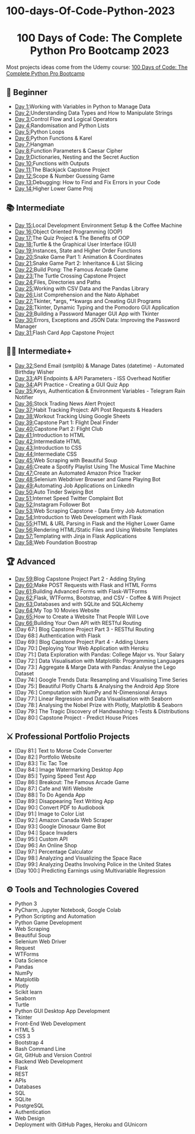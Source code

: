 # 100-days-Of-Code-Python-2023

<h1 align="center">100 Days of Code: The Complete Python Pro Bootcamp 2023</h1>

Most projects ideas come from the Udemy course: [100 Days of Code: The Complete Python Pro Bootcamp](https://www.udemy.com/course/100-days-of-code/)

## 🔰 Beginner 
- [Day 1:](https://github.com/MateusRodriguesF/100-days-Of-Code-Python-2023/tree/main/Curso-%20Python-Udemy/Day_1)Working with Variables in Python to Manage Data
- [Day 2:](https://github.com/MateusRodriguesF/100-days-Of-Code-Python-2023/tree/main/Curso-%20Python-Udemy/Day_2)Understanding Data Types and How to Manipulate Strings
- [Day 3:](https://github.com/MateusRodriguesF/100-days-Of-Code-Python-2023/tree/main/Curso-%20Python-Udemy/Day_3)Control Flow and Logical Operators
- [Day 4:](https://github.com/MateusRodriguesF/100-days-Of-Code-Python-2023/tree/main/Curso-%20Python-Udemy/Day_4)Randomisation and Python Lists
- [Day 5:](https://github.com/MateusRodriguesF/100-days-Of-Code-Python-2023/tree/main/Curso-%20Python-Udemy/Day_5)Python Loops
- [Day 6:](https://github.com/MateusRodriguesF/100-days-Of-Code-Python-2023/tree/main/Curso-%20Python-Udemy/Day_6)Python Functions & Karel
- [Day 7:](https://github.com/MateusRodriguesF/100-days-Of-Code-Python-2023/tree/main/Curso-%20Python-Udemy/Day_7)Hangman
- [Day 8:](https://github.com/MateusRodriguesF/100-days-Of-Code-Python-2023/tree/main/Curso-%20Python-Udemy/Day_8)Function Parameters & Caesar Cipher
- [Day 9:](https://github.com/MateusRodriguesF/100-days-Of-Code-Python-2023/tree/main/Curso-%20Python-Udemy/Day_9)Dictionaries, Nesting and the Secret Auction
- [Day 10:](https://github.com/MateusRodriguesF/100-days-Of-Code-Python-2023/tree/main/Curso-%20Python-Udemy/Day_10)Functions with Outputs
- [Day 11:](https://github.com/MateusRodriguesF/100-days-Of-Code-Python-2023/tree/main/Curso-%20Python-Udemy/Day_11)The Blackjack Capstone Project
- [Day 12:](https://github.com/MateusRodriguesF/100-days-Of-Code-Python-2023/tree/main/Curso-%20Python-Udemy/Day_12)Scope & Number Guessing Game
- [Day 13:](https://github.com/MateusRodriguesF/100-days-Of-Code-Python-2023/tree/main/Curso-%20Python-Udemy/Day_13)Debugging: How to Find and Fix Errors in your Code
- [Day 14:](https://github.com/MateusRodriguesF/100-days-Of-Code-Python-2023/tree/main/Curso-%20Python-Udemy/Day_14)Higher Lower Game Proj
## 📚 Intermediate
- [Day 15:](https://github.com/MateusRodriguesF/100-days-Of-Code-Python-2023/tree/main/Curso-%20Python-Udemy/Day_15)Local Development Environment Setup & the Coffee Machine
- [Day 16:](https://github.com/MateusRodriguesF/100-days-Of-Code-Python-2023/tree/main/Curso-%20Python-Udemy/Day_16)Object Oriented Programming (OOP)
- [Day 17:](https://github.com/MateusRodriguesF/100-days-Of-Code-Python-2023/tree/main/Curso-%20Python-Udemy/Day_17)The Quiz Project & The Benefits of OOP
- [Day 18:](https://github.com/MateusRodriguesF/100-days-Of-Code-Python-2023/tree/main/Curso-%20Python-Udemy/Day_18)Turtle & the Graphical User Interface (GUI)
- [Day 19:](https://github.com/MateusRodriguesF/100-days-Of-Code-Python-2023/tree/main/Curso-%20Python-Udemy/Day_19)Instances, State and Higher Order Functions
- [Day 20:](https://github.com/MateusRodriguesF/100-days-Of-Code-Python-2023/tree/main/Curso-%20Python-Udemy/Day_20)Snake Game Part 1: Animation & Coordinates
- [Day 21:](https://github.com/MateusRodriguesF/100-days-Of-Code-Python-2023/tree/main/Curso-%20Python-Udemy/Day_21)Snake Game Part 2: Inheritance & List Slicing
- [Day 22:](https://github.com/MateusRodriguesF/100-days-Of-Code-Python-2023/tree/main/Curso-%20Python-Udemy/Day_22)Build Pong: The Famous Arcade Game
- [Day 23:](https://github.com/MateusRodriguesF/100-days-Of-Code-Python-2023/tree/main/Curso-%20Python-Udemy/Day_23)The Turtle Crossing Capstone Project
- [Day 24:](https://github.com/MateusRodriguesF/100-days-Of-Code-Python-2023/tree/main/Curso-%20Python-Udemy/Day_24)Files, Directories and Paths
- [Day 25:](https://github.com/MateusRodriguesF/100-days-Of-Code-Python-2023/tree/main/Curso-%20Python-Udemy/Day_25)Working with CSV Data and the Pandas Library
- [Day 26:](https://github.com/MateusRodriguesF/100-days-Of-Code-Python-2023/tree/main/Curso-%20Python-Udemy/Day_26)List Comprehension and the Nato Alphabet
- [Day 27:](https://github.com/MateusRodriguesF/100-days-Of-Code-Python-2023/tree/main/Curso-%20Python-Udemy/Day_27)Tkinter, *args, **kwargs and Creating GUI Programs
- [Day 28:](https://github.com/MateusRodriguesF/100-days-Of-Code-Python-2023/tree/main/Curso-%20Python-Udemy/Day_28)Tkinter, Dynamic Typing and the Pomodoro GUI Application
- [Day 29:](https://github.com/MateusRodriguesF/100-days-Of-Code-Python-2023/tree/main/Curso-%20Python-Udemy/Day_29)Building a Password Manager GUI App with Tkinter
- [Day 30:](https://github.com/MateusRodriguesF/100-days-Of-Code-Python-2023/tree/main/Curso-%20Python-Udemy/Day_30)Errors, Exceptions and JSON Data: Improving the Password Manager
- [Day 31:](https://github.com/MateusRodriguesF/100-days-Of-Code-Python-2023/tree/main/Curso-%20Python-Udemy/Day_31)Flash Card App Capstone Project

## 👨‍💻 Intermediate+
- [Day 32:](https://github.com/MateusRodriguesF/100-days-Of-Code-Python-2023/tree/main/Curso-%20Python-Udemy/Day_32)Send Email (smtplib) & Manage Dates (datetime) - Automated Birthday Wisher
- [Day 33:](https://github.com/MateusRodriguesF/100-days-Of-Code-Python-2023/tree/main/Curso-%20Python-Udemy/Day_33)API Endpoints & API Parameters - ISS Overhead Notifier
- [Day 34:](https://github.com/MateusRodriguesF/100-days-Of-Code-Python-2023/tree/main/Curso-%20Python-Udemy/Day_34)API Practice - Creating a GUI Quiz App
- [Day 35:](https://github.com/MateusRodriguesF/100-days-Of-Code-Python-2023/tree/main/Curso-%20Python-Udemy/Day_35)Keys, Authentication & Environment Variables - Telegram Rain Notifier
- [Day 36:](https://github.com/MateusRodriguesF/100-days-Of-Code-Python-2023/tree/main/Curso-%20Python-Udemy/Day_36)Stock Trading News Alert Project
- [Day 37:](https://github.com/MateusRodriguesF/100-days-Of-Code-Python-2023/tree/main/Curso-%20Python-Udemy/Day_37)Habit Tracking Project: API Post Requests & Headers
- [Day 38:](https://github.com/MateusRodriguesF/100-days-Of-Code-Python-2023/tree/main/Curso-%20Python-Udemy/Day_38)Workout Tracking Using Google Sheets
- [Day 39:](https://github.com/MateusRodriguesF/100-days-Of-Code-Python-2023/tree/main/Curso-%20Python-Udemy/Day_39)Capstone Part 1: Flight Deal Finder
- [Day 40:](https://github.com/MateusRodriguesF/100-days-Of-Code-Python-2023/tree/main/Curso-%20Python-Udemy/Day_40)Capstone Part 2: Flight Club
- [Day 41:](https://github.com/MateusRodriguesF/100-days-Of-Code-Python-2023/tree/main/Curso-%20Python-Udemy/Day_41)Introduction to HTML
- [Day 42:](https://github.com/MateusRodriguesF/100-days-Of-Code-Python-2023/tree/main/Curso-%20Python-Udemy/Day_42)Intermediate HTML
- [Day 43:](https://github.com/MateusRodriguesF/100-days-Of-Code-Python-2023/tree/main/Curso-%20Python-Udemy/Day_43)Introduction to CSS
- [Day 44:](https://github.com/MateusRodriguesF/100-days-Of-Code-Python-2023/tree/main/Curso-%20Python-Udemy/Day_44)Intermediate CSS
- [Day 45:](https://github.com/MateusRodriguesF/100-days-Of-Code-Python-2023/tree/main/Curso-%20Python-Udemy/Day_45)Web Scraping with Beautiful Soup
- [Day 46:](https://github.com/MateusRodriguesF/100-days-Of-Code-Python-2023/tree/main/Curso-%20Python-Udemy/Day_46)Create a Spotify Playlist Using The Musical Time Machine
- [Day 47:](https://github.com/MateusRodriguesF/100-days-Of-Code-Python-2023/tree/main/Curso-%20Python-Udemy/Day_47)Create an Automated Amazon Price Tracker
- [Day 48:](https://github.com/MateusRodriguesF/100-days-Of-Code-Python-2023/tree/main/Curso-%20Python-Udemy/Day_48)Selenium Webdriver Browser and Game Playing Bot
- [Day 49:](https://github.com/MateusRodriguesF/100-days-Of-Code-Python-2023/tree/main/Curso-%20Python-Udemy/Day_49)Automating Job Applications on LinkedIn
- [Day 50:](https://github.com/MateusRodriguesF/100-days-Of-Code-Python-2023/tree/main/Curso-%20Python-Udemy/Day_50)Auto Tinder Swiping Bot
- [Day 51:](https://github.com/MateusRodriguesF/100-days-Of-Code-Python-2023/tree/main/Curso-%20Python-Udemy/Day_51)Internet Speed Twitter Complaint Bot
- [Day 52:](https://github.com/MateusRodriguesF/100-days-Of-Code-Python-2023/tree/main/Curso-%20Python-Udemy/Day_52)Instagram Follower Bot
- [Day 53:](https://github.com/MateusRodriguesF/100-days-Of-Code-Python-2023/tree/main/Curso-%20Python-Udemy/Day_53)Web Scraping Capstone - Data Entry Job Automation
- [Day 54:](https://github.com/MateusRodriguesF/100-days-Of-Code-Python-2023/tree/main/Curso-%20Python-Udemy/Day_54)Introduction to Web Development with Flask
- [Day 55:](https://github.com/MateusRodriguesF/100-days-Of-Code-Python-2023/tree/main/Curso-%20Python-Udemy/Day_55)HTML & URL Parsing in Flask and the Higher Lower Game
- [Day 56:](https://github.com/MateusRodriguesF/100-days-Of-Code-Python-2023/tree/main/Curso-%20Python-Udemy/Day_56)Rendering HTML/Static Files and Using Website Templates
- [Day 57:](https://github.com/MateusRodriguesF/100-days-Of-Code-Python-2023/tree/main/Curso-%20Python-Udemy/Day_57)Templating with Jinja in Flask Applications
- [Day 58:](https://github.com/MateusRodriguesF/100-days-Of-Code-Python-2023/tree/main/Curso-%20Python-Udemy/Day_58)Web Foundation Boostrap

## 🏆 Advanced
- [Day 59:](https://github.com/MateusRodriguesF/100-days-Of-Code-Python-2023/tree/main/Curso-%20Python-Udemy/Day_59)Blog Capstone Project Part 2 - Adding Styling
- [Day 60:](https://github.com/MateusRodriguesF/100-days-Of-Code-Python-2023/tree/main/Curso-%20Python-Udemy/Day_60)Make POST Requests with Flask and HTML Forms
- [Day 61:](https://github.com/MateusRodriguesF/100-days-Of-Code-Python-2023/tree/main/Curso-%20Python-Udemy/Day_61)Building Advanced Forms with Flask-WTForms
- [Day 62:](https://github.com/MateusRodriguesF/100-days-Of-Code-Python-2023/tree/main/Curso-%20Python-Udemy/Day_62)Flask, WTForms, Bootstrap, and CSV - Coffee & Wifi Project
- [Day 63:](https://github.com/MateusRodriguesF/100-days-Of-Code-Python-2023/tree/main/Curso-%20Python-Udemy/Day_63)Databases and with SQLite and SQLAlchemy
- [Day 64:](https://github.com/MateusRodriguesF/100-days-Of-Code-Python-2023/tree/main/Curso-%20Python-Udemy/Day_64)My Top 10 Movies Website
- [Day 65:](https://github.com/MateusRodriguesF/100-days-Of-Code-Python-2023/tree/main/Curso-%20Python-Udemy/Day_65)How to Create a Website That People Will Love
- [Day 66:](https://github.com/MateusRodriguesF/100-days-Of-Code-Python-2023/tree/main/Curso-%20Python-Udemy/Day_66)Building Your Own API with RESTful Routing
- [Day 67:] Blog Capstone Project Part 3 - RESTful Routing
- [Day 68:] Authentication with Flask
- [Day 69:] Blog Capstone Project Part 4 - Adding Users
- [Day 70:] Deploying Your Web Application with Heroku
- [Day 71:] Data Exploration with Pandas: College Major vs. Your Salary
- [Day 72:] Data Visualisation with Matplotlib: Programming Languages
- [Day 73:] Aggregate & Marge Data with Pandas: Analyse the Lego Dataset
- [Day 74:] Google Trends Data: Resampling and Visualising Time Series
- [Day 75:] Beautiful Plotly Charts & Analysing the Android App Store
- [Day 76:] Computation with NumPy and N-Dimensional Arrays
- [Day 77:] Linear Regression and Data Visualisation with Seaborn
- [Day 78:] Analysing the Nobel Prize with Plotly, Matplotlib & Seaborn
- [Day 79:] The Tragic Discovery of Handwashing: t-Tests & Distributions
- [Day 80:] Capstone Project - Predict House Prices

## ⚔ Professional Portfolio Projects
- [Day 81:] Text to Morse Code Converter
- [Day 82:] Portfolio Website
- [Day 83:] Tic Tac Toe
- [Day 84:] Image Watermarking Desktop App
- [Day 85:] Typing Speed Test App
- [Day 86:] Breakout: The Famous Arcade Game
- [Day 87:] Cafe and Wifi Website
- [Day 88:] To Do Agenda App
- [Day 89:] Disappearing Text Writing App
- [Day 90:] Convert PDF to Audiobook
- [Day 91:] Image to Color List
- [Day 92:] Amazon Canada Web Scraper
- [Day 93:] Google Dinosaur Game Bot
- [Day 94:] Space Invaders
- [Day 95:] Custom API
- [Day 96:] An Online Shop
- [Day 97:] Percentage Calculator
- [Day 98:] Analyzing and Visualizing the Space Race
- [Day 99:] Analyzing Deaths Involving Police in the United States
- [Day 100:] Predicting Earnings using Multivariable Regression

## ⚙ Tools and Technologies Covered
- Python 3
- PyCharm, Jupyter Notebook, Google Colab
- Python Scripting and Automation
- Python Game Development
- Web Scraping
- Beautiful Soup
- Selenium Web Driver
- Request
- WTForms
- Data Science
- Pandas
- NumPy
- Matplotlib
- Plotly
- Scikit learn
- Seaborn
- Turtle
- Python GUI Desktop App Development
- Tkinter
- Front-End Web Development
- HTML 5
- CSS 3
- Bootstrap 4
- Bash Command Line
- Git, GitHub and Version Control
- Backend Web Development
- Flask
- REST
- APIs
- Databases
- SQL
- SQLite
- PostgreSQL
- Authentication
- Web Design
- Deployment with GitHub Pages, Heroku and GUnicorn
